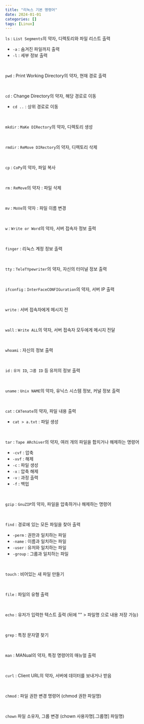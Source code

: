 ```yaml
---
title: "리눅스 기본 명령어"
date: 2024-01-01
categories: []
tags: [Linux]
---
```


`ls` : `List Segments`의 약자, 디렉토리와 파일 리스트 출력  
- `-a` : 숨겨진 파일까지 출력  
- `-l` : 세부 정보 출력  

&nbsp;  

`pwd` : Print Working Directory의 약자, 현재 경로 출력  

&nbsp;  

`cd` : Change Directory의 약자, 해당 경로로 이동 
- `cd ..` : 상위 경로로 이동  

&nbsp;  

`mkdir` : `MaKe DIRectory`의 약자, 디렉토리 생성  

&nbsp;  

`rmdir` : `ReMove DIRectory`의 약자, 디렉토리 삭제   

&nbsp;  

`cp` : `CoPy`의 약자, 파일 복사  

&nbsp;  

`rm` : `ReMove`의 약자 : 파일 삭제   

&nbsp;  

`mv` : `MoVe`의 약자 : 파일 이름 변경  

&nbsp;  

`w` : `Write or Word`의 약자, 서버 접속자 정보 출력  

&nbsp;  

`finger` : 리눅스 계정 정보 출력  

&nbsp;  

`tty` : `TeleTYpewriter`의 약자, 자신의 터미널 정보 출력  

&nbsp;  

`ifconfig` : `InterFaceCONFIGuration`의 약자, 서버 IP 출력  

&nbsp;  

`write` : 서버 접속자에게 메시지 전  

&nbsp;  

`wall` : `Write ALL`의 약자, 서버 접속자 모두에게 메시지 전달  

&nbsp;  

`whoami` : 자신의 정보 출력  

&nbsp;  

`id` : `유저 ID`, `그룹 ID` 등 유저의 정보 출력   

&nbsp;  

`uname` : `Unix NAME`의 약자, 유닉스 시스템 정보, 커널 정보 출력  

&nbsp;  

`cat` : `CATenate`의 약자, 파일 내용 출력 
- `cat > a.txt` : 파일 생성  

&nbsp;  

`tar` : `Tape ARchiver`의 약자, 여러 개의 파일을 합치거나 해제하는 명령어
- `-cvf` : 압축
- `-xvf` : 해제
- `-c` : 파일 생성
- `-x` : 압축 해제
- `-v` : 과정 출력
- `-f` : 백업  

&nbsp;  

`gzip` : `GnuZIP`의 약자, 파일을 압축하거나 해제하는 명령어  

&nbsp;  

`find` : 경로에 있는 모든 파일을 찾아 출력
- `-perm` : 권한과 일치하는 파일
- `-name` : 이름과 일치하는 파일
- `-user` : 유저와 일치하는 파일
- `-group` : 그룹과 일치하는 파일  

&nbsp;  

`touch` : 비어있는 새 파일 만들기  

&nbsp;  

`file` : 파일의 유형 출력  

&nbsp;  

`echo` : 유저가 입력한 텍스트 출력 (뒤에 "" > 파일명 으로 내용 저장 가능)  

&nbsp;  

`grep` : 특정 문자열 찾기  

&nbsp;  

`man` : MANual의 약자, 특정 명령어의 매뉴얼 출력  

&nbsp;  

`curl` : Client URL의 약자, 서버에 데이터를 보내거나 받음  

&nbsp;  

`chmod`  : 파일 권한 변경 명령어 (chmod 권한 파일명)  

&nbsp;  

`chown` 파일 소유자, 그룹 변경 (chown 사용자명[.그룹명] 파일명)


